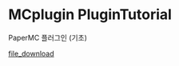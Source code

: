 <head>
  <link href="https://fonts.googleapis.com/icon?family=Material+Icons" rel="stylesheet">
</head>

 # MCplugin PluginTutorial
  PaperMC 플러그인 (기초)
 
  <a href="https://github.com/Pincette1223/MCplugin-tutorial/releases/download/v1.0/PluginTutorial.jar"><span class="material-icons-outlined">
   <span class="material-icons-outlined">
     file_download
   </span>
  </a>
